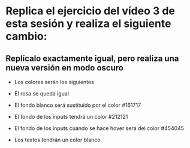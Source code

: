 # Replica el ejercicio del vídeo 3 de esta sesión y realiza el siguiente cambio:

## Replícalo exactamente igual, pero realiza una nueva versión en modo oscuro

- Los colores serán los siguientes

- El rosa se queda igual

- El fondo blanco será sustituido por el color #161717

- El fondo de los inputs tendrá un color #212121

- El fondo de los inputs cuando se hace hover será del color #454045

- Los textos tendrán un color blanco